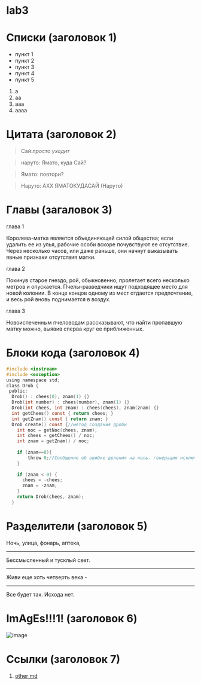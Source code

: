 # lab3
# Списки (заголовок 1)
- пункт 1
- пункт 2
- пункт 3
- пункт 4
- пункт 5

1. а
2. аа
3. ааа
4. аааа

# Цитата (заголовок 2)
> Сай:*просто уходит*

> наруто: Ямато, куда Сай?

> Ямато: повтори?

> Наруто: АХХ ЯМАТОКУДАСАЙ
> (Наруто)

# Главы (загаловок 3)
глава 1

Королева-матка является объединяющей силой общества; если удалить ее из улья, рабочие особи вскоре почувствуют ее отсутствие. Через несколько часов, или даже раньше, они начнут выказывать явные признаки отсутствия матки.

глава 2

Покинув старое гнездо, рой, обыкновенно, пролетает всего несколько метров и опускается. Пчелы-разведчики ищут подходящее место для новой колонии. В конце концов одному из мест отдается предпочтение, и весь рой вновь поднимается в воздух.

глава 3

Новоиспеченным пчеловодам рассказывают, что найти пропавшую матку можно, выявив сперва круг ее приближенных.

# Блоки кода (заголовок 4)
```c
#include <iostream>
#include <exception>
using namespace std;
class Drob {
 public:
  Drob() : chees(0), znam(1) {}
  Drob(int number) : chees(number), znam(1) {}
  Drob(int chees, int znam) : chees(chees), znam(znam) {}
  int getChees() const { return chees; }
  int getZnam() const { return znam; }
  Drob create() const {//метод создания дроби
    int noc = getNoc(chees, znam);
    int chees = getChees() / noc;
    int znam = getZnam() / noc;
    
	if (znam==0){
    	throw 0;//Сообщение об ошибке деления на ноль. генерация исключения
	}
	
    if (znam < 0) {
      chees = -chees;
      znam = -znam;
    }
    return Drob(chees, znam);
  }
```
# Разделители (заголовок 5)

Ночь, улица, фонарь, аптека,
***
Бессмысленный и тусклый свет.
***
Живи еще хоть четверть века -
***
Все будет так. Исхода нет.

# ImAgEs!!!1! (заголовок 6)
![image](https://sun4-17.userapi.com/s/v1/if2/qPhke_K_HvAL0w4ahXNF3tA0B02o3oZuzOubuRggInpJt2dlVA_79qYJeRW0k46Ppdf6YPqclRvtIcnBgE5uTffr.jpg?size=598x598&quality=96&type=album)

# Ссылки (заголовок 7)
1. [other md](README_2.md)
